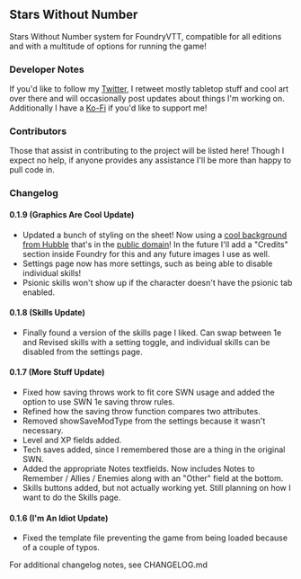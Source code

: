 ## Stars Without Number
Stars Without Number system for FoundryVTT, compatible for all editions and with a multitude of options for running the game!

### Developer Notes
If you'd like to follow my [Twitter](https://twitter.com/ThalissaRemnant), I retweet mostly tabletop stuff and cool art over there and will occasionally post updates about things I'm working on. Additionally I have a [Ko-Fi](https://ko-fi.com/thalissa) if you'd like to support me!

### Contributors
Those that assist in contributing to the project will be listed here! Though I expect no help, if anyone provides any assistance I'll be more than happy to pull code in.

### Changelog
#### 0.1.9 (Graphics Are Cool Update)
* Updated a bunch of styling on the sheet! Now using a [cool background from Hubble](https://hubblesite.org/contents/media/images/2020/58/4778-Image) that's in the [public domain](https://hubblesite.org/copyright)! In the future I'll add a "Credits" section inside Foundry for this and any future images I use as well.
* Settings page now has more settings, such as being able to disable individual skills!
* Psionic skills won't show up if the character doesn't have the psionic tab enabled.

#### 0.1.8 (Skills Update)
* Finally found a version of the skills page I liked. Can swap between 1e and Revised skills with a setting toggle, and individual skills can be disabled from the settings page.

#### 0.1.7 (More Stuff Update)
* Fixed how saving throws work to fit core SWN usage and added the option to use SWN 1e saving throw rules.
* Refined how the saving throw function compares two attributes.
* Removed showSaveModType from the settings because it wasn't necessary.
* Level and XP fields added.
* Tech saves added, since I remembered those are a thing in the original SWN.
* Added the appropriate Notes textfields. Now includes Notes to Remember / Allies / Enemies along with an "Other" field at the bottom.
* Skills buttons added, but not actually working yet. Still planning on how I want to do the Skills page.

#### 0.1.6 (I'm An Idiot Update)
* Fixed the template file preventing the game from being loaded because of a couple of typos.

For additional changelog notes, see CHANGELOG.md
